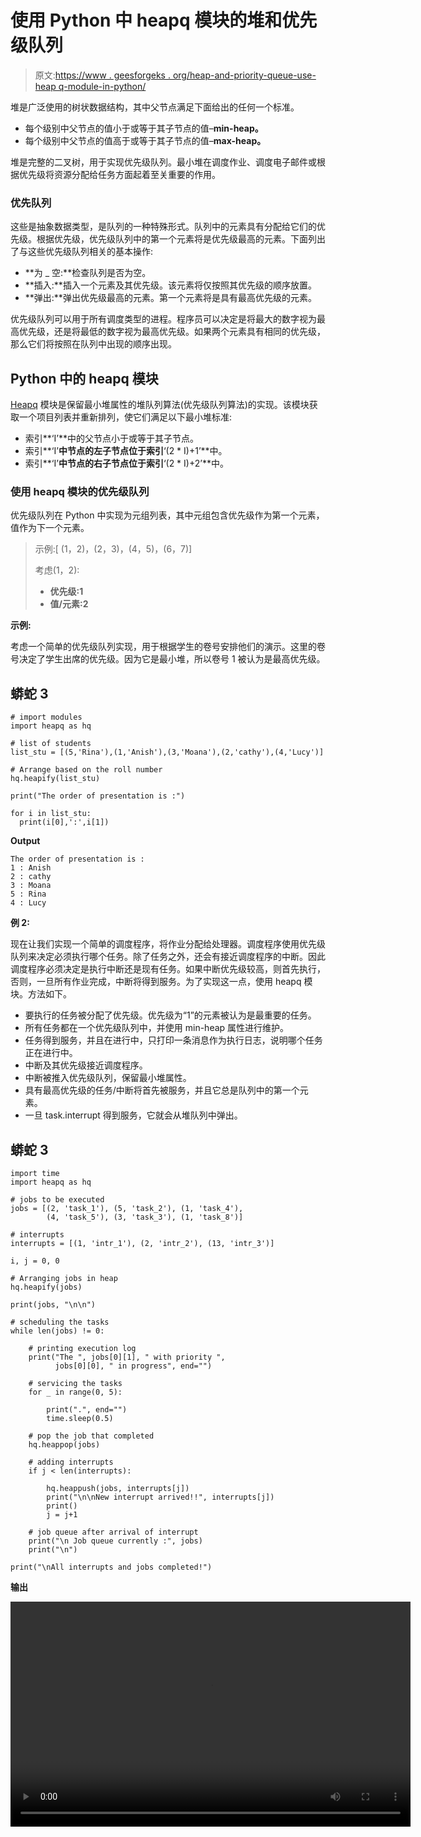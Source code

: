 # 使用 Python 中 heapq 模块的堆和优先级队列

> 原文:[https://www . geesforgeks . org/heap-and-priority-queue-use-heap q-module-in-python/](https://www.geeksforgeeks.org/heap-and-priority-queue-using-heapq-module-in-python/)

堆是广泛使用的树状数据结构，其中父节点满足下面给出的任何一个标准。

*   每个级别中父节点的值小于或等于其子节点的值–**min-heap。**
*   每个级别中父节点的值高于或等于其子节点的值–**max-heap。**

堆是完整的二叉树，用于实现优先级队列。最小堆在调度作业、调度电子邮件或根据优先级将资源分配给任务方面起着至关重要的作用。

### 优先队列

这些是抽象数据类型，是队列的一种特殊形式。队列中的元素具有分配给它们的优先级。根据优先级，优先级队列中的第一个元素将是优先级最高的元素。下面列出了与这些优先级队列相关的基本操作:

*   **为 _ 空:**检查队列是否为空。
*   **插入:**插入一个元素及其优先级。该元素将仅按照其优先级的顺序放置。
*   **弹出:**弹出优先级最高的元素。第一个元素将是具有最高优先级的元素。

优先级队列可以用于所有调度类型的进程。程序员可以决定是将最大的数字视为最高优先级，还是将最低的数字视为最高优先级。如果两个元素具有相同的优先级，那么它们将按照在队列中出现的顺序出现。

## Python 中的 heapq 模块

[Heapq](https://www.geeksforgeeks.org/heap-queue-or-heapq-in-python/) 模块是保留最小堆属性的堆队列算法(优先级队列算法)的实现。该模块获取一个项目列表并重新排列，使它们满足以下最小堆标准:

*   索引**‘I’**中的父节点小于或等于其子节点。
*   索引**‘I’**中节点的左子节点位于索引**‘(2 * I)+1’**中。
*   索引**‘I’**中节点的右子节点位于索引**‘(2 * I)+2’**中。

### 使用 heapq 模块的优先级队列

优先级队列在 Python 中实现为元组列表，其中元组包含优先级作为第一个元素，值作为下一个元素。

> 示例:[ (1，2)，(2，3)，(4，5)，(6，7)]
> 
> 考虑(1，2):
> 
> *   **优先级:1**
> *   **值/元素:2**

**示例:**

考虑一个简单的优先级队列实现，用于根据学生的卷号安排他们的演示。这里的卷号决定了学生出席的优先级。因为它是最小堆，所以卷号 1 被认为是最高优先级。

## 蟒蛇 3

```
# import modules
import heapq as hq

# list of students
list_stu = [(5,'Rina'),(1,'Anish'),(3,'Moana'),(2,'cathy'),(4,'Lucy')]

# Arrange based on the roll number
hq.heapify(list_stu)

print("The order of presentation is :")

for i in list_stu:
  print(i[0],':',i[1])
```

**Output**

```
The order of presentation is :
1 : Anish
2 : cathy
3 : Moana
5 : Rina
4 : Lucy

```

**例 2:**

现在让我们实现一个简单的调度程序，将作业分配给处理器。调度程序使用优先级队列来决定必须执行哪个任务。除了任务之外，还会有接近调度程序的中断。因此调度程序必须决定是执行中断还是现有任务。如果中断优先级较高，则首先执行，否则，一旦所有作业完成，中断将得到服务。为了实现这一点，使用 heapq 模块。方法如下。

*   要执行的任务被分配了优先级。优先级为“1”的元素被认为是最重要的任务。
*   所有任务都在一个优先级队列中，并使用 min-heap 属性进行维护。
*   任务得到服务，并且在进行中，只打印一条消息作为执行日志，说明哪个任务正在进行中。
*   中断及其优先级接近调度程序。
*   中断被推入优先级队列，保留最小堆属性。
*   具有最高优先级的任务/中断将首先被服务，并且它总是队列中的第一个元素。
*   一旦 task.interrupt 得到服务，它就会从堆队列中弹出。

## 蟒蛇 3

```
import time
import heapq as hq

# jobs to be executed
jobs = [(2, 'task_1'), (5, 'task_2'), (1, 'task_4'),
        (4, 'task_5'), (3, 'task_3'), (1, 'task_8')]

# interrupts
interrupts = [(1, 'intr_1'), (2, 'intr_2'), (13, 'intr_3')]

i, j = 0, 0

# Arranging jobs in heap
hq.heapify(jobs)

print(jobs, "\n\n")

# scheduling the tasks
while len(jobs) != 0:

    # printing execution log
    print("The ", jobs[0][1], " with priority ",
          jobs[0][0], " in progress", end="")

    # servicing the tasks
    for _ in range(0, 5):

        print(".", end="")
        time.sleep(0.5)

    # pop the job that completed
    hq.heappop(jobs)

    # adding interrupts
    if j < len(interrupts):

        hq.heappush(jobs, interrupts[j])
        print("\n\nNew interrupt arrived!!", interrupts[j])
        print()
        j = j+1

    # job queue after arrival of interrupt
    print("\n Job queue currently :", jobs)
    print("\n")

print("\nAll interrupts and jobs completed!")
```

**输出**

<video class="wp-video-shortcode" id="video-491681-1" width="640" height="360" preload="metadata" controls=""><source type="video/mp4" src="https://media.geeksforgeeks.org/wp-content/uploads/20200925132534/task_schduler_python.mp4?_=1">[https://media.geeksforgeeks.org/wp-content/uploads/20200925132534/task_schduler_python.mp4](https://media.geeksforgeeks.org/wp-content/uploads/20200925132534/task_schduler_python.mp4)</video>
